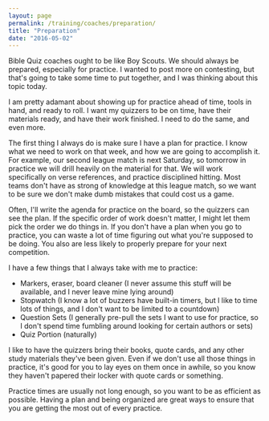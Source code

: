 ```yaml
---
layout: page
permalink: /training/coaches/preparation/
title: "Preparation"
date: "2016-05-02"
---
```


Bible Quiz coaches ought to be like Boy Scouts. We should always be prepared, especially for practice. I wanted to post more on contesting, but that's going to take some time to put together, and I was thinking about this topic today.

I am pretty adamant about showing up for practice ahead of time, tools in hand, and ready to roll. I want my quizzers to be on time, have their materials ready, and have their work finished. I need to do the same, and even more.

The first thing I always do is make sure I have a plan for practice. I know what we need to work on that week, and how we are going to accomplish it. For example, our second league match is next Saturday, so tomorrow in practice we will drill heavily on the material for that. We will work specifically on verse references, and practice disciplined hitting. Most teams don't have as strong of knowledge at this league match, so we want to be sure we don't make dumb mistakes that could cost us a game.

Often, I'll write the agenda for practice on the board, so the quizzers can see the plan. If the specific order of work doesn't matter, I might let them pick the order we do things in. If you don't have a plan when you go to practice, you can waste a lot of time figuring out what you're supposed to be doing. You also are less likely to properly prepare for your next competition.

I have a few things that I always take with me to practice:

- Markers, eraser, board cleaner (I never assume this stuff will be available, and I never leave mine lying around)
- Stopwatch (I know a lot of buzzers have built-in timers, but I like to time lots of things, and I don't want to be limited to a countdown)
- Question Sets (I generally pre-pull the sets I want to use for practice, so I don't spend time fumbling around looking for certain authors or sets)
- Quiz Portion (naturally)

I like to have the quizzers bring their books, quote cards, and any other study materials they've been given. Even if we don't use all those things in practice, it's good for you to lay eyes on them once in awhile, so you know they haven't papered their locker with quote cards or something.

Practice times are usually not long enough, so you want to be as efficient as possible. Having a plan and being organized are great ways to ensure that you are getting the most out of every practice.